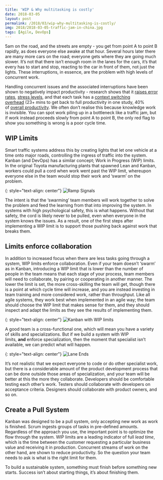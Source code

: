 ```yaml
---
title: 'WIP & Why multitasking is costly'
date: 2018-03-05
layout: post
permalink: /2018/03/wip-why-multitasking-is-costly/
img: 2018/2018-03-05-traffic-jam-in-china.jpg
tags: [Agile, DevOps]
---
```

5am on the road, and the streets are empty - you get from point A to point B rapidly, as does everyone else awake at that hour. Several hours later there are many more cars on the road; everyone gets where they are going much slower. It’s not that there isn’t enough room in the lanes for the cars, it’s that every has to start and stop, reacting to the car in front of them, not just the lights. These interruptions, in essence, are the problem with high levels of concurrent work.

Handling concurrent issues and the associated interruptions have been shown to negatively impact productivity - research shows that it [raises error rates](https://msutoday.msu.edu/news/2013/brief-interruptions-spawn-errors/), [stress levels](https://www.ics.uci.edu/~gmark/chi08-mark.pdf), and that each task has a [context switching overhead](https://www.ics.uci.edu/~gmark/chi08-mark.pdf) (23+ mins to get back to full productivity in one study, 40% of [overall productivity](https://www.apa.org/research/action/multitask.aspx). We often don’t realise this because knowledge work is invisible. You can spot work piling up in a bottleneck like a traffic jam, but if work instead proceeds slowly from point A to point B, the only red flag to show you something is wrong is a poor cycle time.

## WIP Limits
Smart traffic systems address this by creating lights that let one vehicle at a time onto major roads, controlling the ingress of traffic into the system. Kanban (and DevOps) has a similar concept; Work in Progress (WIP) limits. In the original Toyota manufacturing plants that spawned Lean and Kanban, workers could pull a cord when work went past the WIP limit, whereupon everyone else in the team would stop their work and ‘swarm’ on the problem.

{: style="text-align: center"}
![Ramp Signals]({{site.baseurl}}/assets/img/2018/2018-03-05-ramp-signals.jpg)

The intent is that the ‘swarming’ team members will work together to solve the problem and feed the learning from that into improving the system. In systems with high psychological safety, this is what happens. Without that safety, the cord is likely never to be pulled, even when everyone in the system knows the issues. As a result, one of the first steps after implementing a WIP limit is to support those pushing back against work that breaks them.

## Limits enforce collaboration
In addition to increased focus when there are less tasks going through a system, WIP limits enforce collaboration. Even if your team doesn’t ‘swarm’ as in Kanban, introducing a WIP limit that is lower than the number of people in the team means that each stage of your process, team members will need to collaborate, by pairing or cooperating in another manner. The lower the limit is set, the more cross-skilling the team will get, though there is a point at which cycle time will increase, and you are instead investing in team training and more considered work, rather than throughput. Like all agile systems, they work best when implemented in an agile way; the team should choose the WIP limit that makes sense for them, and they should inspect and adapt the limits as they see the results of implementing them.

{: style="text-align: center"}
![Kanban with WIP limits]({{site.baseurl}}/assets/img/2018/2018-03-05-kanban-with-wip-limits.jpg)

A good team is a cross-functional one, which will mean you have a variety of skills and specializations. But if we build a system with WIP limits, **and** enforce specialization, then the moment that specialist isn’t available, we can predict what will happen.

{: style="text-align: center"}
![Lane Ends]({{site.baseurl}}/assets/img/2018/2018-03-05-lane-ends.png)

It’s not realistic that we expect everyone to code or do other specialist work, but there is a considerable amount of the product development process that can be done outside those areas of specialization, and your team will be better at this the more they collaborate. Developers should be comfortable testing each other’s work. Testers should collaborate with developers on acceptance criteria. Designers should collaborate with product owners, and so on.

## Create a Pull System
Kanban was designed to be a pull system, only accepting new work as work is finished. Scrum ingests groups of tasks in pre-defined amounts. Regardless of the approach you use, the important point is to optimize the flow through the system. WIP limits are a leading indicator of full _lead time_, which is the time between the customer requesting a particular business value and receiving it in production. Concurrent streams of work on the other hand, are shown to reduce productivity. So the question your team needs to ask is what is the right limit for them.

To build a sustainable system, something must finish before something new starts. Success isn’t about starting things, it’s about finishing them.
